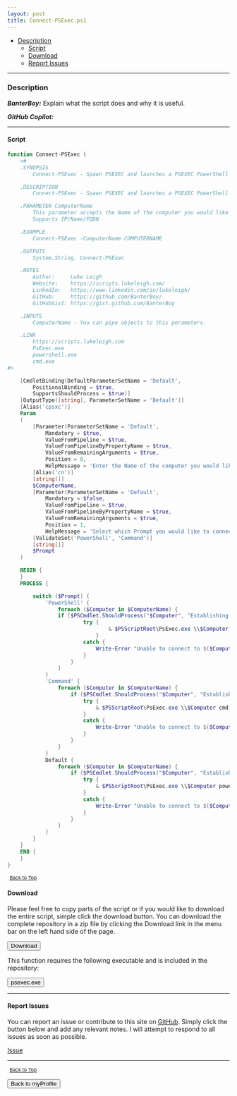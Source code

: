 ```yaml
---
layout: post
title: Connect-PSExec.ps1
---
```


- [Description](#description)
  - [Script](#script)
  - [Download](#download)
  - [Report Issues](#report-issues)

---

### Description

**_BanterBoy:_** Explain what the script does and why it is useful.

**_GitHub Copilot:_**

---

#### Script

```powershell
function Connect-PSExec {
    <#
	.SYNOPSIS
		Connect-PSExec - Spawn PSEXEC and launches a PSEXEC PowerShell or Command Console session to a remote computer.

	.DESCRIPTION
		Connect-PSExec - Spawn PSEXEC and launches a PSEXEC PowerShell or Command Console session to a remote computer. Sets remote computers ExecutionPolicy to Unrestricted in the powershell session.

	.PARAMETER ComputerName
		This parameter accepts the Name of the computer you would like to connect to.
		Supports IP/Name/FQDN

	.EXAMPLE
		Connect-PSExec -ComputerName COMPUTERNAME

	.OUTPUTS
		System.String. Connect-PSExec

	.NOTES
		Author:     Luke Leigh
		Website:    https://scripts.lukeleigh.com/
		LinkedIn:   https://www.linkedin.com/in/lukeleigh/
		GitHub:     https://github.com/BanterBoy/
		GitHubGist: https://gist.github.com/BanterBoy

	.INPUTS
		ComputerName - You can pipe objects to this perameters.

	.LINK
		https://scripts.lukeleigh.com
		PsExec.exe
		powershell.exe
        cmd.exe
#>

    [CmdletBinding(DefaultParameterSetName = 'Default',
        PositionalBinding = $true,
        SupportsShouldProcess = $true)]
    [OutputType([string], ParameterSetName = 'Default')]
    [Alias('cpsxc')]
    Param
    (
        [Parameter(ParameterSetName = 'Default',
            Mandatory = $true,
            ValueFromPipeline = $true,
            ValueFromPipelineByPropertyName = $true,
            ValueFromRemainingArguments = $true,
            Position = 0,
            HelpMessage = 'Enter the Name of the computer you would like to connect to.')]
        [Alias('cn')]
        [string[]]
        $ComputerName,
        [Parameter(ParameterSetName = 'Default',
            Mandatory = $false,
            ValueFromPipeline = $true,
            ValueFromPipelineByPropertyName = $true,
            ValueFromRemainingArguments = $true,
            Position = 1,
            HelpMessage = 'Select which Prompt you would like to connect to.')]
        [ValidateSet('PowerShell', 'Command')]
        [string[]]
        $Prompt
    )

    BEGIN {
    }
    PROCESS {

        switch ($Prompt) {
            'PowerShell' {
                foreach ($Computer in $ComputerName) {
                if ($PSCmdlet.ShouldProcess("$Computer", "Establishing PSEXEC PowerShell Console session")) {
                        try {
                                & $PSScriptRoot\PsExec.exe \\$Computer powershell.exe -ExecutionPolicy Unrestricted
                            }
                        catch {
                            Write-Error "Unable to connect to $($Computer)"
                        }
                    }
                }
            }
            'Command' {
                foreach ($Computer in $ComputerName) {
                    if ($PSCmdlet.ShouldProcess("$Computer", "Establishing PSEXEC Command Prompt session")) {
                        try {
                            & $PSScriptRoot\PsExec.exe \\$Computer cmd.exe
                        }
                        catch {
                            Write-Error "Unable to connect to $($Computer)"
                        }
                    }
                }
            }
            Default {
                foreach ($Computer in $ComputerName) {
                    if ($PSCmdlet.ShouldProcess("$Computer", "Establishing PSEXEC PowerShell Console session")) {
                        try {
                            & $PSScriptRoot\PsExec.exe \\$Computer powershell.exe -ExecutionPolicy Unrestricted
                        }
                        catch {
                            Write-Error "Unable to connect to $($Computer)"
                        }
                    }
                }
            }
        }
    }
    END {
    }
}
```

<span style="font-size:11px;"><a href="#"><i class="fas fa-caret-up" aria-hidden="true" style="color: white; margin-right:5px;"></i>Back to Top</a></span>

#### Download

Please feel free to copy parts of the script or if you would like to download the entire script, simple click the download button. You can download the complete repository in a zip file by clicking the Download link in the menu bar on the left hand side of the page.

<button class="btn" type="submit" onclick="window.open('/PowerShell/functions/myProfile/Connect-PSExec.ps1')">
    <i class="fa fa-cloud-download-alt">
    </i>
        Download
</button>

This function requires the following executable and is included in the repository:

<button class="btn" type="submit" onclick="window.open('/PowerShell/functions/myProfile/psexec.exe')">
    <i class="fa fa-cloud-download-alt">
    </i>
        psexec.exe
</button>

---

#### Report Issues

You can report an issue or contribute to this site on <a href="https://github.com/BanterBoy/scripts-blog/issues">GitHub</a>. Simply click the button below and add any relevant notes. I will attempt to respond to all issues as soon as possible.

<!-- Place this tag where you want the button to render. -->

<a class="github-button" href="https://github.com/BanterBoy/scripts-blog/issues/new?title=Connect-PSExec.ps1&body=There is a problem with this function. Please find details below." data-show-count="true" aria-label="Issue BanterBoy/scripts-blog on GitHub">Issue</a>

---

<span style="font-size:11px;"><a href="#"><i class="fas fa-caret-up" aria-hidden="true" style="color: white; margin-right:5px;"></i>Back to Top</a></span>

<a href="/menu/_pages/myProfile.html">
    <button class="btn">
        <i class='fas fa-reply'>
        </i>
            Back to myProfile
    </button>
</a>

[1]: http://ecotrust-canada.github.io/markdown-toc
[2]: https://github.com/googlearchive/code-prettify
